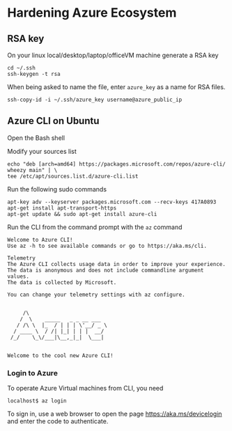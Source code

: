 # Hardening Azure Ecosystem


## RSA key

On your linux local/desktop/laptop/officeVM machine generate a RSA key

```
cd ~/.ssh
ssh-keygen -t rsa
```

When being asked to name the file, enter ```azure_key``` as a name for RSA files.


```
ssh-copy-id -i ~/.ssh/azure_key username@azure_public_ip
```

## Azure CLI on Ubuntu

Open the Bash shell

Modify your sources list
```
echo "deb [arch=amd64] https://packages.microsoft.com/repos/azure-cli/ wheezy main" | \
tee /etc/apt/sources.list.d/azure-cli.list
```

Run the following sudo commands
```
apt-key adv --keyserver packages.microsoft.com --recv-keys 417A0893
apt-get install apt-transport-https
apt-get update && sudo apt-get install azure-cli
```

Run the CLI from the command prompt with the ```az``` command
```
Welcome to Azure CLI!
Use az -h to see available commands or go to https://aka.ms/cli.

Telemetry
The Azure CLI collects usage data in order to improve your experience.
The data is anonymous and does not include commandline argument values.
The data is collected by Microsoft.

You can change your telemetry settings with az configure.


     /\
    /  \    _____   _ _ __ ___
   / /\ \  |_  / | | | \'__/ _ \
  / ____ \  / /| |_| | | |  __/
 /_/    \_\/___|\__,_|_|  \___|


Welcome to the cool new Azure CLI!
```

### Login to Azure
To operate Azure Virtual machines from CLI, you need

```
localhost$ az login
```
To sign in, use a web browser to open the page https://aka.ms/devicelogin and enter the code to authenticate.

